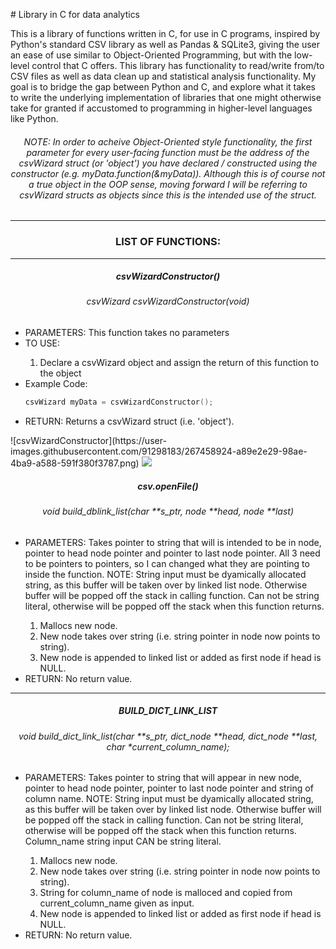 ​​# Library in C for data analytics

This is a library of functions written in C, for use in C programs, inspired by Python's standard CSV library as well as Pandas & SQLite3, giving the user an ease of use similar to Object-Oriented Programming, but with the low-level control that C offers. This library has functionality to read/write from/to CSV files as well as data clean up and statistical analysis functionality. My goal is to bridge the gap between Python and C, and explore what it takes to write the underlying implementation of libraries that one might otherwise take for granted if accustomed to programming in higher-level languages like Python.


<h6 align="center">NOTE: In order to acheive Object-Oriented style functionality, the first parameter for every user-facing function must be the address of the csvWizard struct (or 'object') you have declared / constructed using the constructor (e.g. myData.function(&myData)). Although this is of course not a true object in the OOP sense, moving forward I will be referring to csvWizard structs as objects since this is the intended use of the struct.</h6>

<hr>
<h3 align="center">LIST OF FUNCTIONS:</h3>
<hr>


<h5 align="center">csvWizardConstructor()</h5>
<h6 align="center">csvWizard csvWizardConstructor(void)</h6>
<ul>
  <li>PARAMETERS: This function takes no parameters</li>
  <li>TO USE:</li>
  <ol>
	<li>Declare a csvWizard object and assign the return of this function to the object</li>
  </ol>
	<li>Example Code:</li>
		
```C
csvWizard myData = csvWizardConstructor();
```
  <li>RETURN: Returns a csvWizard struct (i.e. 'object').</li>
</ul>
![csvWizardConstructor](https://user-images.githubusercontent.com/91298183/267458924-a89e2e29-98ae-4ba9-a588-591f380f3787.png)

<img src="https://user-images.githubusercontent.com/91298183/267458924-a89e2e29-98ae-4ba9-a588-591f380f3787.png">

<h5 align="center">csv.openFile()</h5>
<h6 align="center">void build_dblink_list(char **s_ptr, node **head, node **last)</h6>
<ul>
  <li>PARAMETERS: Takes pointer to string that will is intended to be in node, pointer to head node pointer and pointer to last node pointer. All 3 need to be pointers to pointers, so I can changed what they are pointing to inside the function. NOTE: String input must be dyamically allocated string, as this buffer will be taken over by linked list node. Otherwise buffer will be popped off the stack in calling function. Can not be string literal, otherwise will be popped off the stack when this function returns.</li>
  <ol>
	<li>Mallocs new node.</li>
	<li>New node takes over string (i.e. string pointer in node now points to string).</li>
	<li>New node is appended to linked list or added as first node if head is NULL.</li>
  </ol>
  <li>RETURN: No return value.</li>
</ul>

<hr>
<h5 align="center">BUILD_DICT_LINK_LIST</h5>
<h6 align="center">void build_dict_link_list(char **s_ptr, dict_node **head, dict_node **last, char *current_column_name);</h6>
<ul>
  <li>PARAMETERS: Takes pointer to string that will appear in new node, pointer to head node pointer, pointer to last node pointer and string of column name. NOTE: String input must be dyamically allocated string, as this buffer will be taken over by linked list node. Otherwise buffer will be popped off the stack in calling function. Can not be string literal, otherwise will be popped off the stack when this function returns. Column_name string input CAN be string literal.</li>
  <ol>
	<li>Mallocs new node.</li>
	<li>New node takes over string (i.e. string pointer in node now points to string).</li>
	<li>String for column_name of node is malloced and copied from current_column_name given as input.</li>
	<li>New node is appended to linked list or added as first node if head is NULL.</li>
  </ol>
  <li>RETURN: No return value.</li>
</ul>


